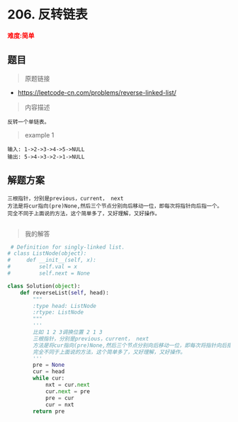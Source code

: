 #  206. 反转链表
**<font color=red>难度:简单 </font>**
## 题目

> 原题链接
* https://leetcode-cn.com/problems/reverse-linked-list/

> 内容描述

```
反转一个单链表。
```
> example 1 
```
输入: 1->2->3->4->5->NULL
输出: 5->4->3->2->1->NULL

```


## 解题方案
```   
三根指针，分别是previous，current， next
方法是将cur指向(pre)None,然后三个节点分别向后移动一位，即每次将指针向后指一个。
完全不同于上面说的方法，这个简单多了，又好理解，又好操作。


```

> 我的解答

```python
 # Definition for singly-linked list.
# class ListNode(object):
#     def __init__(self, x):
#         self.val = x
#         self.next = None

class Solution(object):
    def reverseList(self, head):
        """
        :type head: ListNode
        :rtype: ListNode
        """
        '''
        比如 1 2 3调换位置 2 1 3   
        三根指针，分别是previous，current， next
        方法是将cur指向(pre)None,然后三个节点分别向后移动一位，即每次将指针向后指一个。
        完全不同于上面说的方法，这个简单多了，又好理解，又好操作。
        '''
        pre = None
        cur = head
        while cur:
            nxt = cur.next
            cur.next = pre
            pre = cur
            cur = nxt
        return pre

```